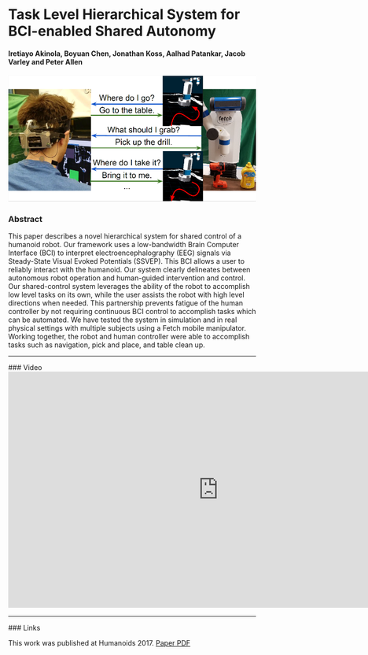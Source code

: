 # Task Level Hierarchical System for BCI-enabled Shared Autonomy

#### Iretiayo Akinola, Boyuan Chen, Jonathan Koss, Aalhad Patankar, Jacob Varley  and Peter Allen

![BCI Shared Autonomy System for controlling a mobile robot](./images/hri.png)


### Abstract
This paper describes a novel hierarchical system for shared control of a humanoid robot. Our framework uses a low-bandwidth Brain Computer Interface (BCI) to interpret electroencephalography (EEG) signals via Steady-State Visual Evoked Potentials (SSVEP). This BCI allows a user to reliably interact with the humanoid. Our system clearly delineates between autonomous robot operation and human-guided intervention and control.  Our shared-control system leverages the ability of the robot to accomplish low level tasks on its own, while the user assists the robot with high level directions when needed. This partnership prevents fatigue of the human controller by not requiring continuous BCI control to accomplish tasks which can be automated. We have tested the system in simulation and in real physical settings with multiple subjects using a Fetch mobile manipulator. Working together, the robot and human controller were able to accomplish tasks such as navigation, pick and place, and table clean up.


<hr />
### Video

<iframe width="854" height="480" src="https://www.youtube.com/embed/raOuSF0h07s" frameborder="0" allow="autoplay; encrypted-media" allowfullscreen></iframe>


<hr />
### Links

This work was published at Humanoids 2017. [Paper PDF](http://www.cs.columbia.edu/~allen/PAPERS/Humanoids_2017.pdf)


